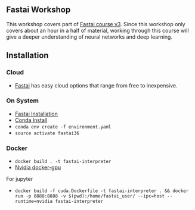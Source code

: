 ## Fastai Workshop
This workshop covers part of [Fastai course v3](https://course.fast.ai/). Since this workshop only covers about an hour 
in a half of material, working through this course will give a deeper understanding of neural networks and deep learning.

## Installation

### Cloud 
- [Fastai](https://course.fast.ai/) has easy cloud options that range from free to inexpensive.

### On System
- [Fastai Installation](https://github.com/fastai/fastai/blob/master/README.md#installation)
- [Conda Install](https://docs.conda.io/en/latest/miniconda.html)
- `conda env create -f environment.yaml`
- `source activate fastai36`

### Docker
- `docker build . -t fastai-interpreter`
- [Nvidia docker-gpu](https://github.com/nvidia/nvidia-docker/wiki/Installation-(version-2.0))

For jupyter
- `docker build -f cuda.Dockerfile -t fastai-interpreter . && docker run -p 8888:8888 -v $(pwd):/home/fastai_user/ --ipc=host --runtime=nvidia fastai-interpreter` 
